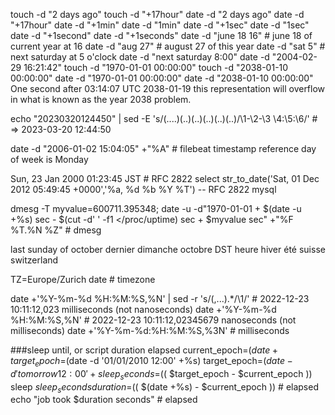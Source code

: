 
touch -d "2 days ago"
touch -d "+17hour"
date -d "2 days ago"
date -d "+17hour"
date -d "+1min"
date -d "1min"
date -d "+1sec"
date -d "1sec"
date -d "+1second"
date -d "+1seconds"
date -d "june 18 16" # june 18 of current year at 16
date -d "aug 27" # august 27 of this year
date -d "sat 5" # next saturday at 5 o'clock
date -d "next saturday 8:00"
date -d "2004-02-29 16:21:42"
touch -d "1970-01-01 00:00:00"
touch -d "2038-01-10 00:00:00"
date -d "1970-01-01 00:00:00"
date -d "2038-01-10 00:00:00"
One second after 03:14:07 UTC 2038-01-19 this representation will overflow in what is known as the year 2038 problem.

echo "20230320124450" | sed -E 's/(....)(..)(..)(..)(..)(..)/\1-\2-\3 \4:\5:\6/' # => 2023-03-20 12:44:50

date -d "2006-01-02 15:04:05" +"%A" # filebeat timestamp reference day of week is Monday

Sun, 23 Jan 2000 01:23:45 JST # RFC 2822
select str_to_date('Sat, 01 Dec 2012 05:49:45 +0000','%a, %d %b %Y %T') -- RFC 2822 mysql

dmesg -T
myvalue=600711.395348; date -u -d"1970-01-01 + $(date -u +%s) sec - $(cut -d' ' -f1 </proc/uptime) sec + $myvalue sec" +"%F %T.%N %Z" # dmesg


last sunday of october dernier dimanche octobre DST heure hiver été suisse switzerland

TZ=Europe/Zurich date # timezone


date +'%Y-%m-%d %H:%M:%S,%N' | sed -r 's/(,...).*/\1/' # 2022-12-23 10:11:12,023 milliseconds (not nanoseconds)
date +'%Y-%m-%d %H:%M:%S,%N' # 2022-12-23 10:11:12,02345679 nanoseconds (not milliseconds)
date +'%Y-%m-%d:%H:%M:%S,%3N' # milliseconds


###sleep until, or script duration elapsed
current_epoch=$(date +%s) # duration elapsed
target_epoch=$(date -d '01/01/2010 12:00' +%s)
target_epoch=$(date -d 'tomorrow 12:00' +%s)
sleep_seconds=$(( $target_epoch - $current_epoch ))
sleep $sleep_seconds
duration=$(( $(date +%s) - $current_epoch )) # elapsed
echo "job took $duration seconds" # elapsed

